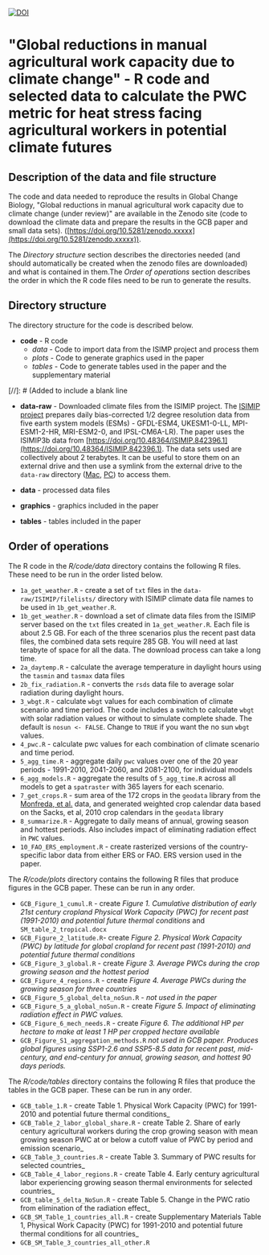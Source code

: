 
[![DOI](https://zenodo.org/badge/xxxx.svg)](https://zenodo.org/badge/latestdoi/xxxxx)

# "Global reductions in manual agricultural work capacity due to climate change" - R code and selected data to calculate the PWC metric for heat stress facing agricultural workers in potential climate futures

## Description of the data and file structure
The code and data needed to reproduce the results in Global Change Biology, "Global reductions in manual agricultural work capacity due to climate change (under review)" are available in the Zenodo site (code to download the climate data and prepare the results in the GCB paper and small data sets). ([https://doi.org/10.5281/zenodo.xxxxx](https://doi.org/10.5281/zenodo.xxxxx)).

The _Directory structure_ section describes the directories needed (and should automatically be created when the zenodo files are downloaded) and what is contained in them.The _Order of operations_ section describes the order in which the R code files need to be run to generate the results.

## Directory structure

The directory structure for the code is described below.

- **code** - R code
     - *data* - Code to import data from the ISIMP project and process them
     - *plots* - Code to generate graphics used in the paper
     - *tables* - Code to generate tables used in the paper and the supplementary material

[//]: # (Added to include a blank line

- **data-raw** - Downloaded climate files from the ISIMIP project. 
The [ISIMIP project](https://www.isimip.org) prepares daily bias-corrected 1/2 degree resolution data from five earth system models (ESMs) - GFDL-ESM4, UKESM1-0-LL, MPI-ESM1-2-HR, MRI-ESM2-0, and IPSL-CM6A-LR). The paper uses the ISIMIP3b data from 
[https://doi.org/10.48364/ISIMIP.842396.1](https://doi.org/10.48364/ISIMIP.842396.1). The data sets used are collectively about 2 terabytes. It can be useful to store them on an external drive and then use a symlink from the external drive to the `data-raw` directory  ([Mac](https://www.google.com/search?client=safari&rls=en&q=create+a+mac+symlink&ie=UTF-8&oe=UTF-8), [PC](https://www.google.com/search?client=safari&rls=en&q=create+a+pc+symlink&ie=UTF-8&oe=UTF-8)) to access them.

- **data** - processed data files
- **graphics** - graphics included in the paper
- **tables** - tables included in the paper

## Order of operations
The R code in the _R/code/data_ directory contains the following R files. These need to be run in the order listed below.
  
-   `1a_get_weather.R` - create a set of `txt` files in the `data-raw/ISIMIP/filelists/` directory with ISIMIP climate data file names to be used in `1b_get_weather.R`.
-   `1b_get_weather.R` - download a set of climate data files from the ISIMIP server based on the `txt` files created in `1a_get_weather.R`. Each file is about 2.5 GB. For each of the three scenarios plus the recent past data files, the combined data sets require 285 GB. You will need at last terabyte of space for all the data. The download process can take a long time. 
-   `2a_daytemp.R` - calculate the average temperature in daylight hours using the `tasmin` and `tasmax` data files
-   `2b_fix_radiation.R` - converts the `rsds` data file to average solar radiation during daylight hours.
-   `3_wbgt.R` - calculate `wbgt` values for each combination of climate scenario and time period. The code includes a switch to calculate `wbgt` with solar radiation values or without to simulate complete shade. The default is `nosun <- FALSE`. Change to `TRUE` if you want the no sun `wbgt` values.
-   `4_pwc.R` - calculate pwc values for each combination of climate scenario and time period.
-   `5_agg_time.R` - aggregate daily `pwc` values over one of the 20 year periods - 1991-2010, 2041-2060, and 2081-2100, for individual models
-   `6_agg_models.R` - aggregate the results of `5_agg_time.R` across all models to get a `spatraster` with 365 layers for each scenario.
-   `7_get_crops.R` - sum area of the 172 crops in the `geodata` library from the [Monfreda, et al.](https://doi.org/10.1029/2007GB002947) data, and generated weighted crop calendar data based on the Sacks, et al, 2010 crop calendars in the `geodata` library
-   `8_summarize.R` - Aggregate to daily means of annual, growing season and hottest periods. Also includes impact of eliminating radiation effect in `PWC` values. 
-   `10_FAO_ERS_employment.R` - create rasterized versions of the country-specific labor data from either ERS or FAO. ERS version used in the paper.

The _R/code/plots_ directory contains the following R files that produce figures in the GCB paper. These can be run in any order.

  - `GCB_Figure_1_cumul.R` - create _Figure 1. Cumulative distribution of early 21st century cropland Physical Work Capacity (PWC) for recent past (1991-2010) and potential future thermal conditions_ and `SM_table_2_tropical.docx`
  - `GCB_Figure_2_latitude.R`- create _Figure 2. Physical Work Capacity (PWC) by latitude for global cropland for recent past (1991-2010) and potential future thermal conditions_ 
  - `GCB_Figure_3_global.R` - create _Figure 3. Average PWCs during the crop growing season and the hottest period_
  - `GCB_Figure_4_regions.R` - create _Figure 4. Average PWCs during the growing season for three countries_
  - `GCB_Figure_5_global_delta_noSun.R` - _not used in the paper_
  - `GCB_Figure_5_a_global_noSun.R` - create _Figure 5. Impact of eliminating radiation effect in PWC values._
  - `GCB_Figure_6_mech_needs.R` - create _Figure 6. The additional HP per hectare to make at least 1 HP per cropped hectare available_
  - `GCB_Figure_S1_aggregation_methods.R` _not used in GCB paper. Produces global figures using SSP1-2.6 and SSP5-8.5 data for recent past, mid-century, and end-century for annual, growing season, and hottest 90 days periods._
 
The _R/code/tables_ directory contains the following R files that produce the tables in the GCB paper. These can be run in any order.

  - `GCB_table_1.R` - create Table 1. Physical Work Capacity (PWC) for 1991-2010 and potential future thermal conditions_
  - `GCB_Table_2_labor_global_share.R` - create Table 2. Share of early century agricultural workers during the crop growing season with mean growing season PWC at or below a cutoff value of PWC by period and emission scenario_
  - `GCB_Table_3_countries.R` - create Table 3. Summary of PWC results for selected countries_ 
  - `GCB_Table_4_labor_regions.R` - create Table 4. Early century agricultural labor experiencing growing season thermal environments for selected countries_ 
  - `GCB_table_5_delta_NoSun.R` - create Table 5. Change in the PWC ratio from elimination of the radiation effect_
  - `GCB_SM_Table_1_countries_all.R` - create Supplementary Materials Table 1, Physical Work Capacity (PWC) for 1991-2010 and potential future thermal conditions for all countries_
  - `GCB_SM_Table_3_countries_all_other.R`



